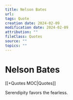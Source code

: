 ```yaml
---
title: Nelson Bates
url: 
tags: Quote
creation date: 2024-02-09
modification date: 2024-02-09
attribution: ""
fileClass: Quotes
source: ""
topics: ""
---
```


# Nelson Bates

[[+Quotes MOC|Quotes]]

Serendipity favors the fearless.
